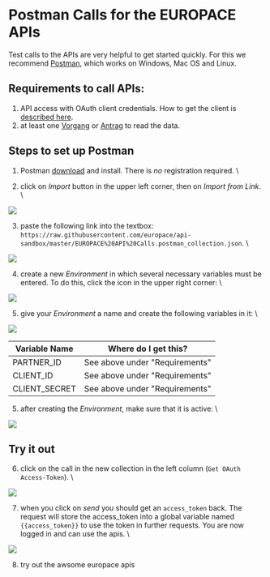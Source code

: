 # Postman Calls for the EUROPACE APIs

Test calls to the APIs are very helpful to get started quickly. For this we recommend [Postman](https://www.getpostman.com/), which works on Windows, Mac OS and Linux.

## Requirements to call APIs:

1. API access with OAuth client credentials. How to get the client is [described here](https://docs.api.europace.de/baufinanzierung/authentifizierung/#wie-bekomme-ich-einen-client-registriert).
2. at least one [Vorgang](https://docs.api.europace.de/common/glossary) or [Antrag](https://docs.api.europace.de/common/glossary) to read the data.

## Steps to set up Postman
1. Postman [download](https://www.getpostman.com/) and install. There is *no* registration required. \

2. click on _Import_ button in the upper left corner, then on _Import from Link_. \

![](https://raw.githubusercontent.com/europace/api-schnellstart/master/screen01.png)

3. paste the following link into the textbox: `https://raw.githubusercontent.com/europace/api-sandbox/master/EUROPACE%20API%20Calls.postman_collection.json`. \

![](https://raw.githubusercontent.com/europace/api-schnellstart/master/screen02.png)

4. create a new _Environment_ in which several necessary variables must be entered. To do this, click the icon in the upper right corner: \

![](https://raw.githubusercontent.com/europace/api-schnellstart/master/screen03.png)

5. give your _Environment_ a name and create the following variables in it: \

![](https://raw.githubusercontent.com/europace/api-schnellstart/master/screen04.png)

| Variable Name | Where do I get this? |
| -------------- | ---------------------- |
| PARTNER_ID | See above under "Requirements" |
| CLIENT_ID | See above under "Requirements" |
| CLIENT_SECRET | See above under "Requirements" |

5. after creating the _Environment_, make sure that it is active: \

![](https://raw.githubusercontent.com/europace/api-schnellstart/master/screen05.png)


## Try it out
6. click on the call in the new collection in the left column (`Get OAuth Access-Token`). \

![](https://raw.githubusercontent.com/europace/api-schnellstart/master/screen06.png)


7. when you click on _send_ you should get an `access_token` back. The request will store the access_token into a global variable named `{{access_token}}` to use the token in further requests. You are now logged in and can use the apis. \

![](https://raw.githubusercontent.com/europace/api-schnellstart/master/screen07.png)

8. try out the awsome europace apis